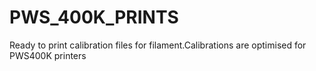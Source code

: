 # PWS_400K_PRINTS
Ready to print calibration files for filament.Calibrations are optimised for PWS400K printers
